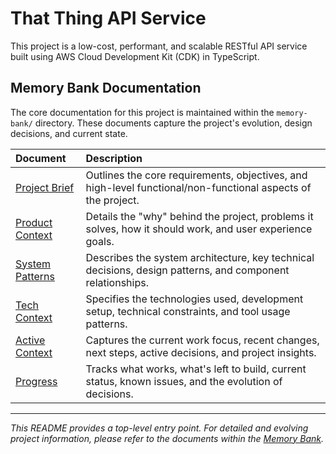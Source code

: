 # That Thing API Service

This project is a low-cost, performant, and scalable RESTful API service built using AWS Cloud Development Kit (CDK) in TypeScript.

## Memory Bank Documentation

The core documentation for this project is maintained within the `memory-bank/` directory. These documents capture the project's evolution, design decisions, and current state.

| Document                                       | Description                                                                                                |
| :--------------------------------------------- | :--------------------------------------------------------------------------------------------------------- |
| [Project Brief](./memory-bank/projectbrief.md) | Outlines the core requirements, objectives, and high-level functional/non-functional aspects of the project. |
| [Product Context](./memory-bank/productContext.md) | Details the "why" behind the project, problems it solves, how it should work, and user experience goals.   |
| [System Patterns](./memory-bank/systemPatterns.md) | Describes the system architecture, key technical decisions, design patterns, and component relationships.    |
| [Tech Context](./memory-bank/techContext.md)     | Specifies the technologies used, development setup, technical constraints, and tool usage patterns.        |
| [Active Context](./memory-bank/activeContext.md)   | Captures the current work focus, recent changes, next steps, active decisions, and project insights.       |
| [Progress](./memory-bank/progress.md)            | Tracks what works, what's left to build, current status, known issues, and the evolution of decisions.     |

---

*This README provides a top-level entry point. For detailed and evolving project information, please refer to the documents within the [Memory Bank](./memory-bank/).*
